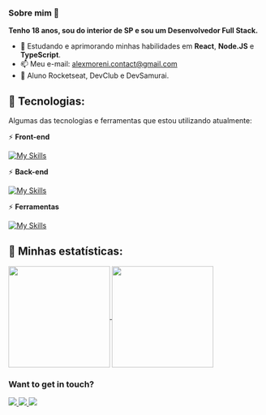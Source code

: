 ### Sobre mim 👋

**Tenho 18 anos, sou do interior de SP e sou um Desenvolvedor Full Stack.**

- 🌱 Estudando e aprimorando minhas habilidades em **React**, **Node.JS** e **TypeScript**.
- 📫 Meu e-mail: <a href="mailto:alexmoreni.contact@gmail.com">alexmoreni.contact@gmail.com</a>
- 🚀 Aluno Rocketseat, DevClub e DevSamurai.
  
## 🤖 Tecnologias:
Algumas das tecnologias e ferramentas que estou utilizando atualmente:

⚡ **Front-end**

[![My Skills](https://skillicons.dev/icons?i=html,css,js,ts,jquery,react,tailwind,sass,styledcomponents)](https://skillicons.dev)

⚡ **Back-end**

[![My Skills](https://skillicons.dev/icons?i=nodejs,postgresql)](https://skillicons.dev)

⚡ **Ferramentas**

[![My Skills](https://skillicons.dev/icons?i=git,figma)](https://skillicons.dev)

## 📖 Minhas estatísticas: 

<a href="https://github.com/alexmoreni/github-readme-stats">
  <img height=200 align="center" src="https://github-readme-stats.vercel.app/api?username=alexmoreni" />
</a>
<a href="https://github.com/alexmoreni/convoychat">
  <img height=200 align="center" src="https://github-readme-stats.vercel.app/api/top-langs?username=alexmoreni&layout=compact&langs_count=8&card_width=320" />
</a>

### Want to get in touch?
<a href="https://www.linkedin.com/in/alex-moreni/" target="_blank">
  <img src="https://img.shields.io/badge/LinkedIn-0077B5?style=for-the-badge&logo=linkedin&logoColor=white" />
</a>

<a href="https://contate.me/moreni" target="_blank">
  <img src="https://img.shields.io/badge/WhatsApp-25D366?style=for-the-badge&logo=whatsapp&logoColor=white" />
</a>

<a href="mailto:alexmoreni.contact@gmail.com" target="_blank">
  <img src="https://img.shields.io/badge/Gmail-D14836?style=for-the-badge&logo=gmail&logoColor=white" />
</a>


